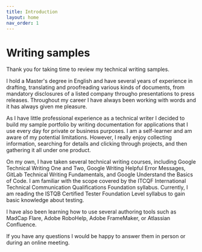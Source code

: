 ```yaml
---
title: Introduction
layout: home
nav_order: 1
---
```

# Writing samples

Thank you for taking time to review my technical writing samples.

I hold a Master's degree in English and have several years of experience in drafting, translating and proofreading various kinds of documents, from mandatory disclosures of a listed company througho presentations to press releases. Throughout my career I have always been working with words and it has always given me pleasure.

As I have little professional experience as a technical writer I decided to build my sample portfolio by writing documentation for applications that I use every day for private or business purposes. I am a self-learner and am aware of my potential limitations. However, I really enjoy collecting information, searching for details and clicking through projects, and then gathering it all under one product.

On my own, I have taken several technical writing courses, including Google Technical Writing One and Two, Google Writing Helpful Error Messages, GitLab Technical Writing Fundamentals, and Google Understand the Basics of Code. I am familiar with the scope covered by the ITCQF International Technical Communication Qualifications Foundation syllabus. Currently, I am reading the ISTQB Certified Tester Foundation Level syllabus to gain basic knowledge about testing.

I have also been learning how to use several authoring tools such as MadCap Flare, Adobe RoboHelp, Adobe FrameMaker, or Atlassian Confluence. 

If you have any questions I would be happy to answer them in person or during an online meeting.


